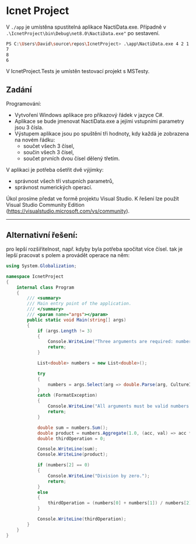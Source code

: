 # Icnet Project
V `./app` je umístěna spustitelná aplikace NactiData.exe.
Případně v `.\IcnetProject\bin\Debug\net8.0\NactiData.exe"` po sestavení.

```bash
PS C:\Users\David\source\repos\IcnetProject> .\app\NactiData.exe 4 2 1
7
8
6
```

V IcnetProject.Tests je umístěn testovací projekt s MSTesty.

## Zadání

Programování:

- Vytvoření Windows aplikace pro příkazový řádek v jazyce C#.
- Aplikace se bude jmenovat NactiData.exe a jejími vstupními parametry jsou 3 čísla.
- Výstupem aplikace jsou po spuštění tři hodnoty, kdy každá je zobrazena na novém řádku: 
	- součet všech 3 čísel,
	- součin všech 3 čísel,
	- součet prvních dvou čísel dělený třetím.

V aplikaci je potřeba ošetřit dvě výjimky:  

- správnost všech tří vstupních parametrů,
- správnost numerických operací.

Úkol prosíme předat ve formě projektu Visual Studio. K řešení lze použít Visual Studio Community Edition (https://visualstudio.microsoft.com/vs/community).


---

## Alternativní řešení:

pro lepší rozšiřitelnost, např. kdyby byla potřeba spočítat více čísel. tak je lepší pracovat s polem
a provádět operace na něm:

```csharp
using System.Globalization;

namespace IcnetProject
{
    internal class Program
    {
        /// <summary>
        /// Main entry point of the application.
        /// </summary>
        /// <param name="args"></param>
        public static void Main(string[] args)
        {
            if (args.Length != 3)
            {
                Console.WriteLine("Three arguments are required: number1, number2, number3");
                return;
            }

            List<double> numbers = new List<double>();

            try
            {
                numbers = args.Select(arg => double.Parse(arg, CultureInfo.InvariantCulture)).ToList();
            }
            catch (FormatException)
            {
                Console.WriteLine("All arguments must be valid numbers.");
                return;
            }

            double sum = numbers.Sum();
            double product = numbers.Aggregate(1.0, (acc, val) => acc * val);
            double thirdOperation = 0;

            Console.WriteLine(sum);
            Console.WriteLine(product);

            if (numbers[2] == 0)
            {
                Console.WriteLine("Division by zero.");
                return;
            }
            else
            {
                thirdOperation = (numbers[0] + numbers[1]) / numbers[2];
            }

            Console.WriteLine(thirdOperation);
        }
    }
}
```